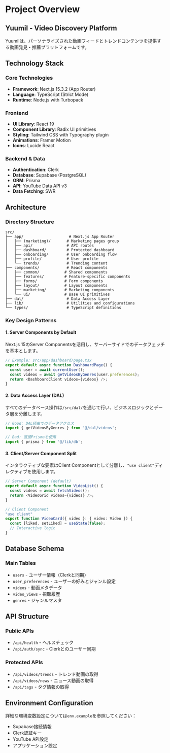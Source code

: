 # Project Overview

## Yuumil - Video Discovery Platform

Yuumilは、パーソナライズされた動画フィードとトレンドコンテンツを提供する動画発見・推薦プラットフォームです。

## Technology Stack

### Core Technologies
- **Framework**: Next.js 15.3.2 (App Router)
- **Language**: TypeScript (Strict Mode)
- **Runtime**: Node.js with Turbopack

### Frontend
- **UI Library**: React 19
- **Component Library**: Radix UI primitives
- **Styling**: Tailwind CSS with Typography plugin
- **Animations**: Framer Motion
- **Icons**: Lucide React

### Backend & Data
- **Authentication**: Clerk
- **Database**: Supabase (PostgreSQL)
- **ORM**: Prisma
- **API**: YouTube Data API v3
- **Data Fetching**: SWR

## Architecture

### Directory Structure
```
src/
├── app/                    # Next.js App Router
│   ├── (marketing)/       # Marketing pages group
│   ├── api/               # API routes
│   ├── dashboard/         # Protected dashboard
│   ├── onboarding/        # User onboarding flow
│   ├── profile/           # User profile
│   └── trends/            # Trending content
├── components/            # React components
│   ├── common/           # Shared components
│   ├── features/         # Feature-specific components
│   ├── forms/            # Form components
│   ├── layout/           # Layout components
│   ├── marketing/        # Marketing components
│   └── ui/               # Base UI primitives
├── dal/                   # Data Access Layer
├── lib/                   # Utilities and configurations
└── types/                 # TypeScript definitions
```

### Key Design Patterns

#### 1. Server Components by Default
Next.js 15のServer Componentsを活用し、サーバーサイドでのデータフェッチを基本とします。

```typescript
// Example: src/app/dashboard/page.tsx
export default async function DashboardPage() {
  const user = await currentUser();
  const videos = await getVideosByGenres(user.preferences);
  return <DashboardClient videos={videos} />;
}
```

#### 2. Data Access Layer (DAL)
すべてのデータベース操作は`/src/dal/`を通じて行い、ビジネスロジックとデータ層を分離します。

```typescript
// Good: DAL経由でのデータアクセス
import { getVideosByGenres } from '@/dal/videos';

// Bad: 直接Prismaを使用
import { prisma } from '@/lib/db';
```

#### 3. Client/Server Component Split
インタラクティブな要素はClient Componentとして分離し、`"use client"`ディレクティブを使用します。

```typescript
// Server Component (default)
export default async function VideoList() {
  const videos = await fetchVideos();
  return <VideoGrid videos={videos} />;
}

// Client Component
"use client"
export function VideoCard({ video }: { video: Video }) {
  const [liked, setLiked] = useState(false);
  // Interactive logic
}
```

## Database Schema

### Main Tables
- `users` - ユーザー情報（Clerkと同期）
- `user_preferences` - ユーザーの好みとジャンル設定
- `videos` - 動画メタデータ
- `video_views` - 視聴履歴
- `genres` - ジャンルマスタ

## API Structure

### Public APIs
- `/api/health` - ヘルスチェック
- `/api/auth/sync` - Clerkとのユーザー同期

### Protected APIs
- `/api/videos/trends` - トレンド動画の取得
- `/api/videos/news` - ニュース動画の取得
- `/api/tags` - タグ情報の取得

## Environment Configuration

詳細な環境変数設定については`env.example`を参照してください：
- Supabase接続情報
- Clerk認証キー
- YouTube API設定
- アプリケーション設定